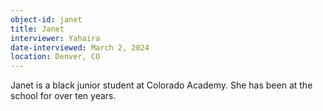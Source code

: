 ```yaml
---
object-id: janet
title: Janet
interviewer: Yahaira
date-interviewed: March 2, 2024
location: Denver, CO
---
```


Janet is a black junior student at Colorado Academy. She has been at the school for over ten years.   


